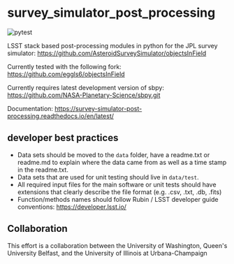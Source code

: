 # survey_simulator_post_processing

<!-- [![Build Status](https://travis-ci.org/dirac-institute/survey_simulator_post_processing.svg?branch=master)](https://travis-ci.org/dirac-institute/survey_simulator_post_processing) -->

![pytest](https://github.com/dirac-institute/survey_simulator_post_processing/actions/workflows/pytest.yml/badge.svg)

LSST stack based post-processing modules in python for the JPL survey simulator: https://github.com/AsteroidSurveySimulator/objectsInField

Currently tested with the following fork: https://github.com/eggls6/objectsInField

Currently requires latest development version of sbpy: https://github.com/NASA-Planetary-Science/sbpy.git

Documentation: https://survey-simulator-post-processing.readthedocs.io/en/latest/

## developer best practices
* Data sets should be moved to the `data` folder, have a readme.txt or readme.md to explain where the data came from as well as a time stamp in the readme.txt.
* Data sets that are used for unit testing should live in `data/test`.  
* All required input files for the main software or unit tests should have extensions that clearly describe the file format (e.g. .csv, .txt, .db, .fits)
* Function/methods names should follow Rubin / LSST developer guide conventions: https://developer.lsst.io/


## Collaboration
This effort is a collaboration between the University of Washington, Queen's University Belfast, and the University of Illinois at Urbana-Champaign
